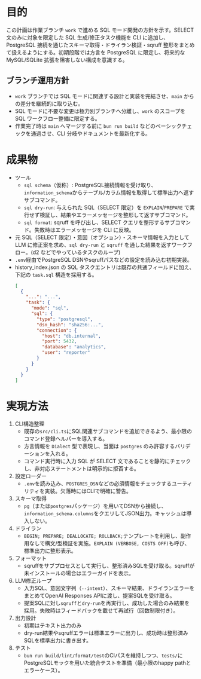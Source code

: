 # 目的

この計画は作業ブランチ `work` で進める SQL モード開発の方針を示す。SELECT 文のみに対象を限定した SQL 生成/修正タスク機能を CLI に追加し、PostgreSQL 接続を通じたスキーマ取得・ドライラン検証・sqruff 整形をまとめて扱えるようにする。初期段階では方言を PostgreSQL に限定し、将来的な MySQL/SQLite 拡張を阻害しない構成を意識する。

## ブランチ運用方針

- `work` ブランチでは SQL モードに関連する設計と実装を完結させ、`main` からの差分を継続的に取り込む。
- SQL モードに不要な変更は極力別ブランチへ分離し、`work` のスコープを SQL ワークフロー整備に限定する。
- 作業完了時は `main` へマージする前に `bun run build` などのベーシックチェックを通過させ、CLI 分岐やドキュメントを最新化する。

# 成果物

- ツール
  - `sql schema`（仮称）: PostgreSQL接続情報を受け取り、`information_schema`からテーブル/カラム情報を取得して標準出力へ返すサブコマンド。
  - `sql dry-run`: 与えられた SQL（SELECT 限定）を `EXPLAIN`/`PREPARE` で実行せず検証し、結果やエラーメッセージを整形して返すサブコマンド。
  - `sql format`: sqruff を呼び出し、SELECT クエリを整形するサブコマンド。失敗時はエラーメッセージを CLI に反映。
- 元 SQL（SELECT 限定）・意図（オプション）・スキーマ情報を入力として LLM に修正案を求め、`sql dry-run` と `sqruff` を通した結果を返すワークフロー。(d2 などでやっているタスクのループ)
- `.env`経由でPostgreSQL DSNやsqruffパスなどの設定を読み込む初期実装。
- history_index.json の SQL タスクエントリは既存の共通フィールドに加え、下記の `task.sql` 構造を採用する。
  ```json
  [
    {
      "...": "...",
      "task": {
        "mode": "sql",
        "sql": {
          "type": "postgresql",
          "dsn_hash": "sha256:...",
          "connection": {
            "host": "db.internal",
            "port": 5432,
            "database": "analytics",
            "user": "reporter"
          }
        }
      }
    }
  ]
  ```

# 実現方法

1. CLI構造整理
   - 既存の`src/cli.ts`にSQL関連サブコマンドを追加できるよう、最小限のコマンド登録ヘルパーを導入する。
   - 方言情報を `Dialect` 型で表現し、当面は `postgres` のみ許容するバリデーションを入れる。
   - コマンド実行時に入力 SQL が SELECT 文であることを静的にチェックし、非対応ステートメントは明示的に拒否する。
2. 設定ローダー
   - `.env`を読み込み、`POSTGRES_DSN`などの必須情報をチェックするユーティリティを実装。欠落時にはCLIで明確に警告。
3. スキーマ取得
   - `pg`（または`postgres`パッケージ）を用いてDSNから接続し、`information_schema.columns`をクエリしてJSON出力。キャッシュは導入しない。
4. ドライラン
   - `BEGIN; PREPARE; DEALLOCATE; ROLLBACK;`テンプレートを利用し、副作用なしで構文/型検証を実施。`EXPLAIN (VERBOSE, COSTS OFF)`も呼び、標準出力に整形表示。
5. フォーマット
   - sqruffをサブプロセスとして実行し、整形済みSQLを受け取る。sqruffが未インストールの場合はエラーガイドを表示。
6. LLM修正ループ
   - 入力SQL、意図文字列（`--intent`）、スキーマ結果、ドライランエラーをまとめてOpenAI Responses APIに渡し、提案SQLを受け取る。
   - 提案SQLに対し`sqruff`と`dry-run`を再実行し、成功した場合のみ結果を採用。失敗時はフィードバックを載せて再試行（回数制限付き）。
7. 出力設計
   - 初期はテキスト出力のみ
   - dry-run結果やsqruffエラーは標準エラーに出力し、成功時は整形済みSQLを標準出力に書き出す。
8. テスト
   - `bun run build/lint/format/test`のCIパスを維持しつつ、`tests/`にPostgreSQLモックを用いた統合テストを準備（最小限のhappy pathとエラーケース）。
